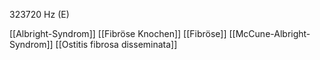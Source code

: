 323720 Hz (E)

[[Albright-Syndrom]]
[[Fibröse Knochen]]
[[Fibröse]]
[[McCune-Albright-Syndrom]]
[[Ostitis fibrosa disseminata]]